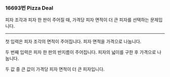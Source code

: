 ### 16693번 Pizza Deal

피자 조각과 피자 한 판이 주어질 때, 가격당 피자 면적이 더 큰 피자를 선택하는 문제입니다.

---

첫 입력은 피자 조각의 면적이 주어집니다. 피자 면적을 가격으로 나눕니다.

두 번째 입력은 피자 한 판의 반지름이 주어집니다. 피자의 넓이를 구한 후 가격으로 나눕니다.

두 값 중 큰 값이 가격당 피자 면적이 더 큰 피자입니다.
